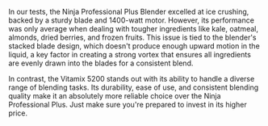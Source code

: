 In our tests, the Ninja Professional Plus Blender excelled at ice crushing, backed by a sturdy blade and 1400-watt motor. However, its performance was only average when dealing with tougher ingredients like kale, oatmeal, almonds, dried berries, and frozen fruits. This issue is tied to the blender's stacked blade design, which doesn't produce enough upward motion in the liquid, a key factor in creating a strong vortex that ensures all ingredients are evenly drawn into the blades for a consistent blend.

In contrast, the Vitamix 5200 stands out with its ability to handle a diverse range of blending tasks. Its durability, ease of use, and consistent blending quality make it an absolutely more reliable choice over the Ninja Professional Plus. Just make sure you're prepared to invest in its higher price.